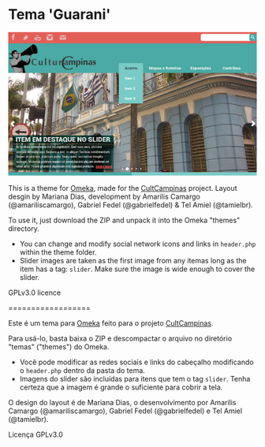 Tema 'Guarani'
================== 

<img src="https://github.com/Revoada/guarani/blob/master/theme.jpg">

This is a theme for <a href="http://www.omeka.org">Omeka</a>, made for the <a href="http://cultcampinas.org">CultCampinas</a> project. Layout desgin by Mariana Dias, development by Amarilis Camargo (@amariliscamargo), Gabriel Fedel (@gabrielfedel) & Tel Amiel (@tamielbr).

To use it, just download the ZIP and unpack it into the Omeka "themes" directory. 
* You can change and modify social network icons and links in ``header.php`` within the theme folder.
* Slider images are taken as the first image from any itemas long as the item has a tag: ``slider``. Make sure the image is wide enough to cover the slider.

GPLv3.0 licence

================== 

Este é um tema para <a href="http://www.omeka.org">Omeka</a> feito para o projeto <a href="http://cultcampinas.org">CultCampinas</a>.

Para usá-lo, basta baixa o ZIP e descompactar o arquivo no diretório "temas" ("themes") do Omeka.
* Você pode modificar as redes sociais e links do cabeçalho modificando o ``header.php`` dentro da pasta do tema.
* Imagens do slider são incluídas para itens que tem o tag ``slider``. Tenha certeza que a imagem é grande o suficiente para cobrir a tela.

O design do layout é de Mariana Dias, o desenvolvimento por Amarilis Camargo (@amariliscamargo), Gabriel Fedel (@gabrielfedel) e Tel Amiel (@tamielbr).

Licença GPLv3.0
